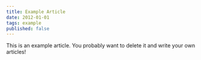 ```yaml
---
title: Example Article
date: 2012-01-01
tags: example
published: false
---
```


This is an example article. You probably want to delete it and write your own articles!
